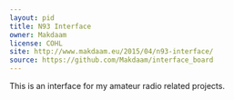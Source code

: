 ```yaml
---
layout: pid
title: N93 Interface
owner: Makdaam
license: COHL
site: http://www.makdaam.eu/2015/04/n93-interface/
source: https://github.com/Makdaam/interface_board
---
```

This is an interface for my amateur radio related projects.

